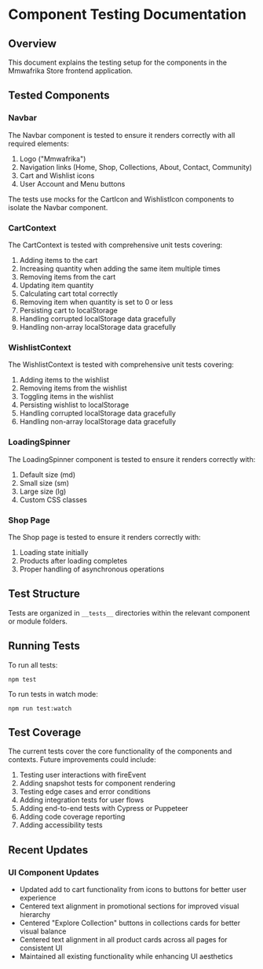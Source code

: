 # Component Testing Documentation

## Overview

This document explains the testing setup for the components in the Mmwafrika Store frontend application.

## Tested Components

### Navbar

The Navbar component is tested to ensure it renders correctly with all required elements:

1. Logo ("Mmwafrika")
2. Navigation links (Home, Shop, Collections, About, Contact, Community)
3. Cart and Wishlist icons
4. User Account and Menu buttons

The tests use mocks for the CartIcon and WishlistIcon components to isolate the Navbar component.

### CartContext

The CartContext is tested with comprehensive unit tests covering:

1. Adding items to the cart
2. Increasing quantity when adding the same item multiple times
3. Removing items from the cart
4. Updating item quantity
5. Calculating cart total correctly
6. Removing item when quantity is set to 0 or less
7. Persisting cart to localStorage
8. Handling corrupted localStorage data gracefully
9. Handling non-array localStorage data gracefully

### WishlistContext

The WishlistContext is tested with comprehensive unit tests covering:

1. Adding items to the wishlist
2. Removing items from the wishlist
3. Toggling items in the wishlist
4. Persisting wishlist to localStorage
5. Handling corrupted localStorage data gracefully
6. Handling non-array localStorage data gracefully

### LoadingSpinner

The LoadingSpinner component is tested to ensure it renders correctly with:

1. Default size (md)
2. Small size (sm)
3. Large size (lg)
4. Custom CSS classes

### Shop Page

The Shop page is tested to ensure it renders correctly with:

1. Loading state initially
2. Products after loading completes
3. Proper handling of asynchronous operations

## Test Structure

Tests are organized in `__tests__` directories within the relevant component or module folders.

## Running Tests

To run all tests:

```
npm test
```

To run tests in watch mode:

```
npm run test:watch
```

## Test Coverage

The current tests cover the core functionality of the components and contexts. Future improvements could include:

1. Testing user interactions with fireEvent
2. Adding snapshot tests for component rendering
3. Testing edge cases and error conditions
4. Adding integration tests for user flows
5. Adding end-to-end tests with Cypress or Puppeteer
6. Adding code coverage reporting
7. Adding accessibility tests

## Recent Updates

### UI Component Updates
- Updated add to cart functionality from icons to buttons for better user experience
- Centered text alignment in promotional sections for improved visual hierarchy
- Centered "Explore Collection" buttons in collections cards for better visual balance
- Centered text alignment in all product cards across all pages for consistent UI
- Maintained all existing functionality while enhancing UI aesthetics